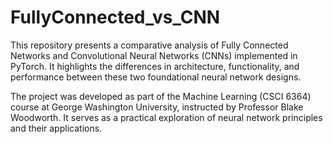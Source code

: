 # FullyConnected_vs_CNN


This repository presents a comparative analysis of Fully Connected Networks and Convolutional Neural Networks (CNNs) implemented in PyTorch. It highlights the differences in architecture, functionality, and performance between these two foundational neural network designs.

The project was developed as part of the Machine Learning (CSCI 6364) course at George Washington University, instructed by Professor Blake Woodworth. It serves as a practical exploration of neural network principles and their applications.


